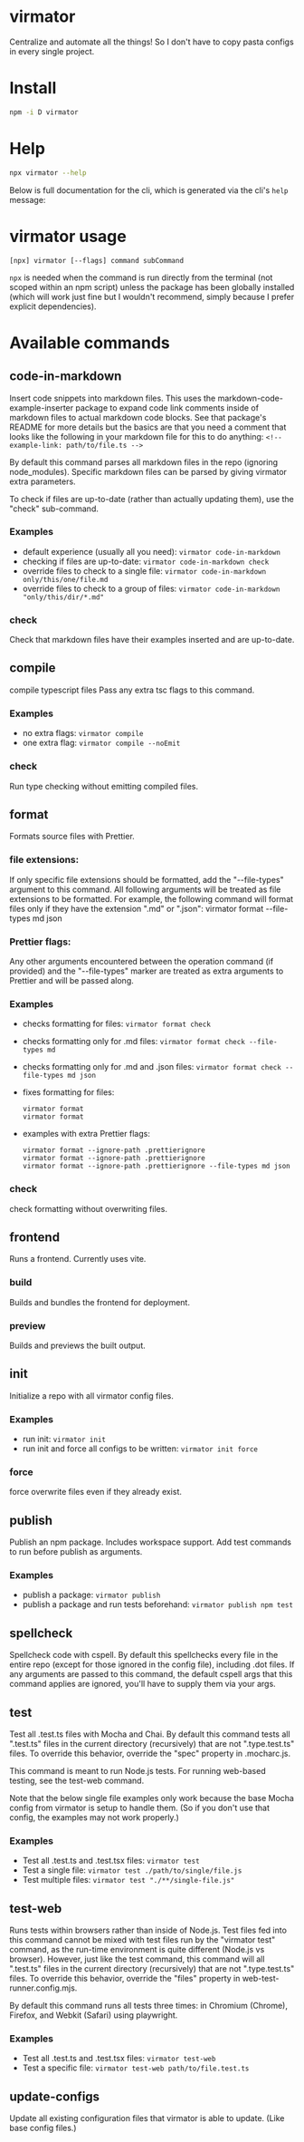 # virmator

Centralize and automate all the things! So I don't have to copy pasta configs in every single project.

# Install

```bash
npm -i D virmator
```

# Help

```bash
npx virmator --help
```

Below is full documentation for the cli, which is generated via the cli's `help` message:

<!-- usage below -->

# virmator usage

```
[npx] virmator [--flags] command subCommand
```

`npx` is needed when the command is run directly from the terminal (not scoped within an npm script) unless the package has been globally installed (which will work just fine but I wouldn't recommend, simply because I prefer explicit dependencies).

# Available commands

## code-in-markdown

Insert code snippets into markdown files. This uses the markdown-code-example-inserter package to expand code link comments inside of markdown files to actual markdown code blocks. See that package's README for more details but the basics are that you need a comment that looks like the following in your markdown file for this to do anything: `<!-- example-link: path/to/file.ts -->`

By default this command parses all markdown files in the repo (ignoring node_modules). Specific markdown files can be parsed by giving virmator extra parameters.

To check if files are up-to-date (rather than actually updating them), use the "check" sub-command.

### Examples

-   default experience (usually all you need): `virmator code-in-markdown`
-   checking if files are up-to-date: `virmator code-in-markdown check`
-   override files to check to a single file: `virmator code-in-markdown only/this/one/file.md`
-   override files to check to a group of files: `virmator code-in-markdown "only/this/dir/*.md"`

### check

Check that markdown files have their examples inserted and are up-to-date.

## compile

compile typescript files
Pass any extra tsc flags to this command.

### Examples

-   no extra flags: `virmator compile`
-   one extra flag: `virmator compile --noEmit`

### check

Run type checking without emitting compiled files.

## format

Formats source files with Prettier.

### file extensions:

If only specific file extensions should be formatted, add the "--file-types" argument to this command. All following arguments will be treated as file extensions to be formatted. For example, the following command will format files only if they have the extension ".md" or ".json": virmator format --file-types md json

### Prettier flags:

Any other arguments encountered between the operation command (if provided) and the "--file-types" marker are treated as extra arguments to Prettier and will be passed along.

### Examples

-   checks formatting for files: `virmator format check`
-   checks formatting only for .md files: `virmator format check --file-types md`
-   checks formatting only for .md and .json files: `virmator format check --file-types md json`
-   fixes formatting for files:

    ```
    virmator format
    virmator format
    ```

-   examples with extra Prettier flags:

    ```
    virmator format --ignore-path .prettierignore
    virmator format --ignore-path .prettierignore
    virmator format --ignore-path .prettierignore --file-types md json
    ```

### check

check formatting without overwriting files.

## frontend

Runs a frontend. Currently uses vite.

### build

Builds and bundles the frontend for deployment.

### preview

Builds and previews the built output.

## init

Initialize a repo with all virmator config files.

### Examples

-   run init: `virmator init`
-   run init and force all configs to be written: `virmator init force`

### force

force overwrite files even if they already exist.

## publish

Publish an npm package. Includes workspace support. Add test commands to run before publish as arguments.

### Examples

-   publish a package: `virmator publish`
-   publish a package and run tests beforehand: `virmator publish npm test`

## spellcheck

Spellcheck code with cspell. By default this spellchecks every file in the entire repo (except for those ignored in the config file), including .dot files. If any arguments are passed to this command, the default cspell args that this command applies are ignored, you'll have to supply them via your args.

## test

Test all .test.ts files with Mocha and Chai. By default this command tests all ".test.ts" files in the current directory (recursively) that are not ".type.test.ts" files. To override this behavior, override the "spec" property in .mocharc.js.

This command is meant to run Node.js tests. For running web-based testing, see the test-web command.

Note that the below single file examples only work because the base Mocha config from virmator is setup to handle them. (So if you don't use that config, the examples may not work properly.)

### Examples

-   Test all .test.ts and .test.tsx files: `virmator test`
-   Test a single file: `virmator test ./path/to/single/file.js`
-   Test multiple files: `virmator test "./**/single-file.js"`

## test-web

Runs tests within browsers rather than inside of Node.js. Test files fed into this command cannot be mixed with test files run by the "virmator test" command, as the run-time environment is quite different (Node.js vs browser). However, just like the test command, this command will all ".test.ts" files in the current directory (recursively) that are not ".type.test.ts" files. To override this behavior, override the "files" property in web-test-runner.config.mjs.

By default this command runs all tests three times: in Chromium (Chrome), Firefox, and Webkit (Safari) using playwright.

### Examples

-   Test all .test.ts and .test.tsx files: `virmator test-web`
-   Test a specific file: `virmator test-web path/to/file.test.ts`

## update-configs

Update all existing configuration files that virmator is able to update. (Like base config files.)
